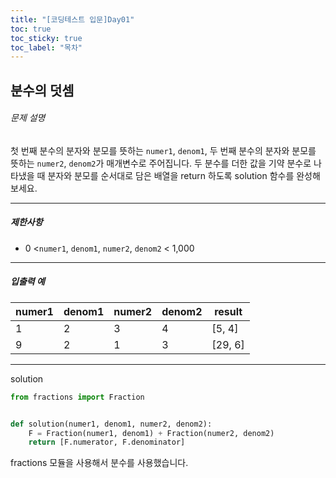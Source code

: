 ```yaml
---
title: "[코딩테스트 입문]Day01"
toc: true
toc_sticky: true
toc_label: "목차"
---
```


## 분수의 덧셈

###### 문제 설명

첫 번째 분수의 분자와 분모를 뜻하는 `numer1`, `denom1`, 두 번째 분수의 분자와 분모를 뜻하는 `numer2`, `denom2`가 매개변수로 주어집니다. 두 분수를 더한 값을 기약 분수로 나타냈을 때 분자와 분모를 순서대로 담은 배열을 return 하도록 solution 함수를 완성해보세요.

------

##### 제한사항

- 0 <`numer1`, `denom1`, `numer2`, `denom2` < 1,000

------

##### 입출력 예

| numer1 | denom1 | numer2 | denom2 | result  |
| ------ | ------ | ------ | ------ | ------- |
| 1      | 2      | 3      | 4      | [5, 4]  |
| 9      | 2      | 1      | 3      | [29, 6] |

---

solution

```python
from fractions import Fraction


def solution(numer1, denom1, numer2, denom2):
    F = Fraction(numer1, denom1) + Fraction(numer2, denom2)
    return [F.numerator, F.denominator]
```

fractions 모듈을 사용해서 분수를 사용했습니다.